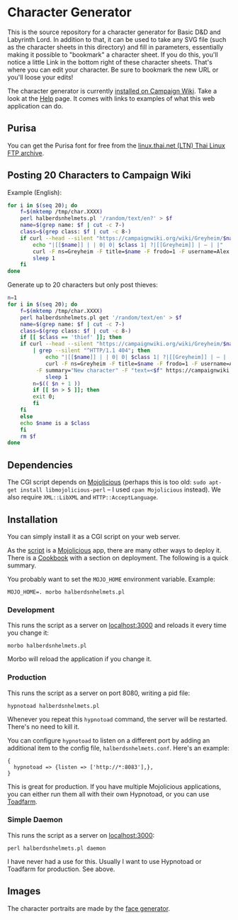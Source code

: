 # Character Generator

This is the source repository for a character generator for Basic D&D
and Labyrinth Lord. In addition to that, it can be used to take any
SVG file (such as the character sheets in this directory) and fill in
parameters, essentially making it possible to "bookmark" a character
sheet. If you do this, you'll notice a little Link in the bottom right
of these character sheets. That's where you can edit your character.
Be sure to bookmark the new URL or you'll loose your edits!

The character generator is currently
[installed on Campaign Wiki](http://campaignwiki.org/halberdsnhelmets).
Take a look at the
[Help](http://campaignwiki.org/halberdsnhelmets/help) page. It comes
with links to examples of what this web application can do.


## Purisa

You can get the Purisa font for free from the
[linux.thai.net (LTN) Thai Linux FTP archive](ftp://linux.thai.net/pub/thailinux/software/thai-ttf/).


## Posting 20 Characters to Campaign Wiki

Example (English):

```bash
for i in $(seq 20); do
	f=$(mktemp /tmp/char.XXXX)
	perl halberdsnhelmets.pl '/random/text/en?' > $f
	name=$(grep name: $f | cut -c 7-)
	class=$(grep class: $f | cut -c 8-)
	if curl --head --silent "https://campaignwiki.org/wiki/Greyheim/$name" | grep --silent "^HTTP/1.1 404"; then
		echo "|[[$name]] | | 0| 0| $class 1| ?|[[Greyheim]] | – | |"
		curl -F ns=Greyheim -F title=$name -F frodo=1 -F username=Alex -F summary="New character" -F "text=<$f" https://campaignwiki.org/wiki
		sleep 1
	fi
done
```

Generate up to 20 characters but only post thieves:

```bash
n=1
for i in $(seq 20); do
    f=$(mktemp /tmp/char.XXXX)
    perl halberdsnhelmets.pl get '/random/text/en' > $f
    name=$(grep name: $f | cut -c 7-)
    class=$(grep class: $f | cut -c 8-)
    if [[ $class == 'thief' ]]; then
	if curl --head --silent "https://campaignwiki.org/wiki/Greyheim/$name" \
		| grep --silent "^HTTP/1.1 404"; then
            echo "|[[$name]] | | 0| 0| $class 1| ?|[[Greyheim]] | – | |"
            curl -F ns=Greyheim -F title=$name -F frodo=1 -F username=Alex \
		 -F summary="New character" -F "text=<$f" https://campaignwiki.org/wiki
            sleep 1
	    n=$(( $n + 1 ))
	    if [[ $n > 5 ]]; then
		exit 0;
	    fi
	fi
    else
	echo $name is a $class
    fi
    rm $f
done
```

## Dependencies

The CGI script depends on [Mojolicious](http://mojolicio.us/) (perhaps
this is too old: `sudo apt-get install libmojolicious-perl` – I used
`cpan Mojolicious` instead). We also require `XML::LibXML` and
`HTTP::AcceptLanguage`.


## Installation

You can simply install it as a CGI script on your web server.

As the [script](halberdsnhelmets.pl) is a
[Mojolicious](http://mojolicio.us/) app, there are many other ways to
deploy it. There is a
[Cookbook](http://mojolicio.us/perldoc/Mojolicious/Guides/Cookbook#DEPLOYMENT)
with a section on deployment. The following is a quick summary.

You probably want to set the `MOJO_HOME` environment variable.
Example:

```
MOJO_HOME=. morbo halberdsnhelmets.pl 
```

### Development

This runs the script as a server on
[localhost:3000](http://localhost:3000/) and reloads it every time you
change it:

```
morbo halberdsnhelmets.pl
```

Morbo will reload the application if you change it.

### Production

This runs the script as a server on port 8080, writing a pid file:

```
hypnotoad halberdsnhelmets.pl
```

Whenever you repeat this `hypnotoad` command, the server will be
restarted. There's no need to kill it.

You can configure `hypnotoad` to listen on a different port by adding
an additional item to the config file, `halberdsnhelmets.conf`. Here's
an example:

```
{
  hypnotoad => {listen => ['http://*:8083'],},
}
```

This is great for production. If you have multiple Mojolicious
applications, you can either run them all with their own Hypnotoad, or
you can use [Toadfarm](https://metacpan.org/pod/Toadfarm).

### Simple Daemon

This runs the script as a server on
[localhost:3000](http://localhost:3000/):

```
perl halberdsnhelmets.pl daemon
```

I have never had a use for this. Usually I want to use Hypnotoad or
Toadfarm for production. See above.

## Images

The character portraits are made by the
[face generator](https://campaignwiki.org/face).
